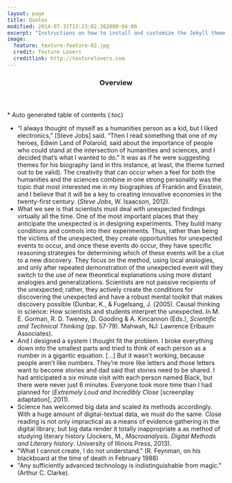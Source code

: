 ```yaml
---
layout: page
title: Quotes
modified: 2014-07-31T13:23:02.362000-04:00
excerpt: "Instructions on how to install and customize the Jekyll theme Minimal Mistakes."
image:
  feature: texture-feature-02.jpg
  credit: Texture Lovers
  creditlink: http://texturelovers.com
---
```


<section id="table-of-contents" class="toc">
  <header>
    <h3>Overview</h3>
  </header>
<div id="drawer" markdown="1">
*  Auto generated table of contents
{:toc}
</div>
</section><!-- /#table-of-contents -->


* “I always thought of myself as a humanities person as a kid, but I liked electronics,” [Steve Jobs] said. “Then I read something that one of my heroes, Edwin Land of Polaroid, said about the importance of people who could stand at the intersection of humanities and sciences, and I decided that’s what I wanted to do.” It was as if he were suggesting themes for his biography (and in this instance, at least, the theme turned out to be valid). The creativity that can occur when a feel for both the humanities and the sciences combine in one strong personality was the topic that most interested me in my biographies of Franklin and Einstein, and I believe that it will be a key to creating innovative economies in the twenty-first century. (*Steve Jobs*, W. Isaacson, 2012).
* What we see is that scientists must deal with unexpected findings virtually all the time. One of the most important places that they anticipate the unexpected is in designing experiments. They build many conditions and controls into their experiments. Thus, rather than being the victims of the unexpected, they create opportunities for unexpected events to occur, and once these events do occur, they have specific reasoning strategies for determining which of these events will be a clue to a new discovery. They focus on the method, using local analogies, and only after repeated demonstration of the unexpected event will they switch to the use of new theoretical explanations using more distant analogies and generalizations. Scientists are not passive recipients of the unexpected; rather, they actively create the conditions for discovering the unexpected and have a robust mental toolkit that makes discovery possible (Dunbar, K., & Fugelsang, J. (2005). Causal thinking in science: How scientists and students interpret the unexpected. In M. E. Gorman, R. D. Tweney, D. Gooding & A. Kincannon (Eds.), *Scientific and Technical Thinking* (pp. 57-79). Mahwah, NJ: Lawrence Erlbaum Associates).
* And I designed a system I thought fit the problem. I broke everything down into the smallest parts and tried to think of each person as a number in a gigantic equation. [...] But it wasn’t working, because people aren’t like numbers. They’re more like letters and those letters want to become stories and dad said that stories need to be shared. I had anticipated a six minute visit with each person named Black, but there were never just 6 minutes. Everyone took more time than I had planned for (*Extremely Loud and Incredibly Close* [screenplay adaptation], 2011).
* Science has welcomed big data and scaled its methods accordingly. With a huge amount of digital-textual data, we must do the same. Close reading is not only impractical as a means of evidence gathering in the digital library, but big data render it totally inappropriate a as method of studying literary history (Jockers, M., *Macroanalysis. Digital Methods and Literary history*. University of Illinois Press, 2013).
* "What I cannot create, I do not understand." (R. Feynman, on his blackboard at the time of death in February 1988)
* "Any sufficiently advanced technology is indistinguishable from magic." (Arthur C. Clarke).

